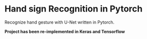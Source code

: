 # Hand sign Recognition in Pytorch

Recognize hand gesture with U-Net written in Pytorch. 

**Project has been re-implemented in Keras and Tensorflow**
